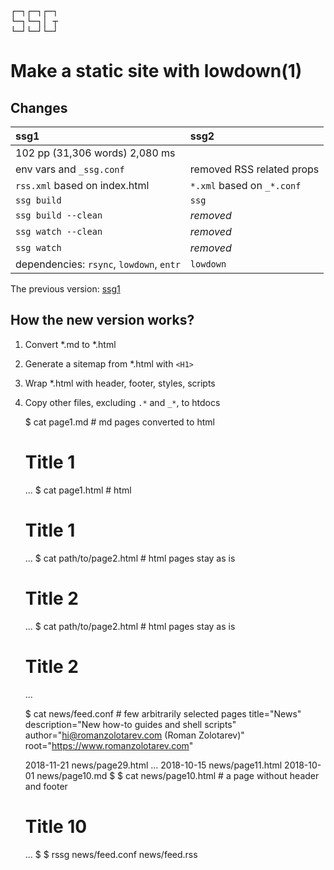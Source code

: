 <pre>
&#9484;&#9472;&#9488;&#9484;&#9472;&#9488;&#9484;&#9472;&#9488;
&#9492;&#9472;&#9488;&#9492;&#9472;&#9488;&#9474; &#9516;
&#9492;&#9472;&#9496;&#9492;&#9472;&#9496;&#9492;&#9472;&#9496;
</pre>

# Make a static site with lowdown(1)

## Changes

ssg1                                     | ssg2
:--                                      | :--
102 pp (31,306 words) 2,080 ms           |
env vars and `_ssg.conf`                 | removed RSS related props
`rss.xml` based on index.html            | `*.xml` based on `_*.conf`
`ssg build`                              | `ssg`
`ssg build --clean`                      | _removed_
`ssg watch --clean`                      | _removed_
`ssg watch`                              | _removed_
dependencies: `rsync`, `lowdown`, `entr` | `lowdown`

The previous version: [ssg1](ssg1.html)

## How the new version works?

1. Convert *.md to *.html
1. Generate a sitemap from *.html with `<H1>`
1. Wrap *.html with header, footer, styles, scripts
1. Copy other files, excluding `.*` and `_*`, to htdocs


	$ cat page1.md # md pages converted to html
	# Title 1
	...
	$ cat page1.html # html
	<h1>Title 1</h1>
	...
	$ cat path/to/page2.html # html pages stay as is
	<h1>Title 2</h1>
	...
	$ cat path/to/page2.html # html pages stay as is
	<h1>Title 2</h1>
	...

	$ cat news/feed.conf # few arbitrarily selected pages
	title="News"
	description="New how-to guides and shell scripts"
	author="hi@romanzolotarev.com (Roman Zolotarev)"
	root="https://www.romanzolotarev.com"

	2018-11-21 news/page29.html
	...
	2018-10-15 news/page11.html
	2018-10-01 news/page10.md
	$
	$ cat news/page10.html # a page without header and footer
	<h1>Title 10</h1>
	...
	$
	$ rssg news/feed.conf news/feed.rss
